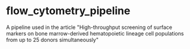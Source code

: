 # flow_cytometry_pipeline
A pipeline used in the article "High-throughput screening of surface markers on bone marrow-derived hematopoietic lineage cell populations from up to 25 donors simultaneously"
